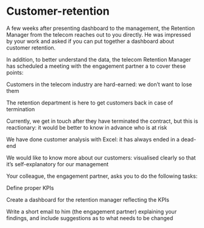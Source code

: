 # Customer-retention
A few weeks after presenting dashboard to the management, the Retention Manager from the telecom reaches out to you directly. He was impressed by your work and asked if you can put together a dashboard about customer retention.

In addition, to better understand the data, the telecom Retention Manager has scheduled a meeting with the engagement partner a to cover these points:

Customers in the telecom industry are hard-earned: we don’t want to lose them

The retention department is here to get customers back in case of termination 

Currently, we get in touch after they have terminated the contract, but this is reactionary: it would be better to know in advance who is at risk 

We  have done customer analysis with Excel: it has always ended in a dead-end

We would like to know more about our customers: visualised clearly so that it’s self-explanatory for our management

Your colleague, the engagement partner, asks you to do the following tasks:

Define proper KPIs

Create a dashboard for the retention manager reflecting the KPIs

Write a short email to him (the engagement partner) explaining your findings, and include suggestions as to what needs to be changed
